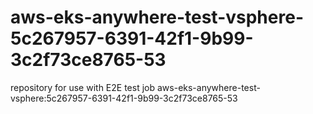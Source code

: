 # aws-eks-anywhere-test-vsphere-5c267957-6391-42f1-9b99-3c2f73ce8765-53
repository for use with E2E test job aws-eks-anywhere-test-vsphere:5c267957-6391-42f1-9b99-3c2f73ce8765-53
